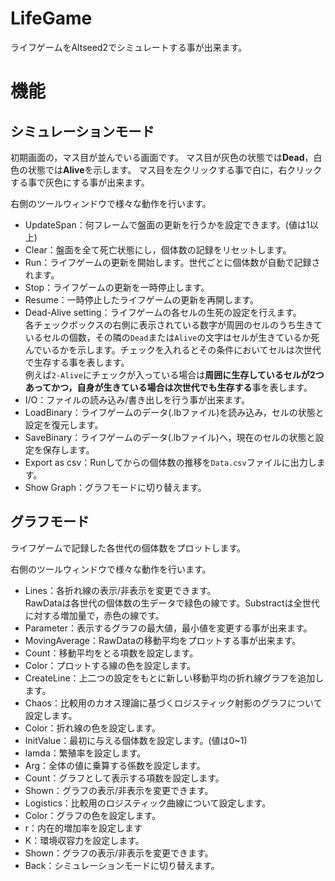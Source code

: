 # LifeGame

ライフゲームをAltseed2でシミュレートする事が出来ます。

# 機能

## シミュレーションモード

初期画面の，マス目が並んでいる画面です。
マス目が灰色の状態では**Dead**，白色の状態では**Alive**を示します。
マス目を左クリックする事で白に，右クリックする事で灰色にする事が出来ます。

右側のツールウィンドウで様々な動作を行います。

- UpdateSpan：何フレームで盤面の更新を行うかを設定できます。(値は1以上)
- Clear：盤面を全て死亡状態にし，個体数の記録をリセットします。
- Run：ライフゲームの更新を開始します。世代ごとに個体数が自動で記録されます。
- Stop：ライフゲームの更新を一時停止します。
- Resume：一時停止したライフゲームの更新を再開します。
- Dead-Alive setting：ライフゲームの各セルの生死の設定を行えます。  
各チェックボックスの右側に表示されている数字が周囲のセルのうち生きているセルの個数，その隣の`Dead`または`Alive`の文字はセルが生きているか死んでいるかを示します。チェックを入れるとその条件においてセルは次世代で生存する事を表します。  
例えば`2-Alive`にチェックが入っている場合は**周囲に生存しているセルが2つあってかつ，自身が生きている場合は次世代でも生存する**事を表します。
- I/O：ファイルの読み込み/書き出しを行う事が出来ます。
 - LoadBinary：ライフゲームのデータ(.lbファイル)を読み込み，セルの状態と設定を復元します。
 - SaveBinary：ライフゲームのデータ(.lbファイル)へ，現在のセルの状態と設定を保存します。
 - Export as csv：Runしてからの個体数の推移を`Data.csv`ファイルに出力します。
- Show Graph：グラフモードに切り替えます。

## グラフモード

ライフゲームで記録した各世代の個体数をプロットします。

右側のツールウィンドウで様々な動作を行います。

- Lines：各折れ線の表示/非表示を変更できます。  
RawDataは各世代の個体数の生データで緑色の線です。Substractは全世代に対する増加量で，赤色の線です。
- Parameter：表示するグラフの最大値，最小値を変更する事が出来ます。
- MovingAverage：RawDataの移動平均をプロットする事が出来ます。
 - Count：移動平均をとる項数を設定します。
 - Color：プロットする線の色を設定します。
 - CreateLine：上二つの設定をもとに新しい移動平均の折れ線グラフを追加します。
- Chaos：比較用のカオス理論に基づくロジスティック射影のグラフについて設定します。
 - Color：折れ線の色を設定します。
 - InitValue：最初に与える個体数を設定します。(値は0~1)
 - lamda：繁殖率を設定します。
 - Arg：全体の値に乗算する係数を設定します。
 - Count：グラフとして表示する項数を設定します。
 - Shown：グラフの表示/非表示を変更できます。
- Logistics：比較用のロジスティック曲線について設定します。
 - Color：グラフの色を設定します。
 - r：内在的増加率を設定します
 - K：環境収容力を設定します。
 - Shown：グラフの表示/非表示を変更できます。
- Back：シミュレーションモードに切り替えます。